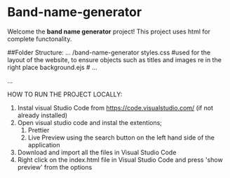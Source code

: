 # Band-name-generator

Welcome the **band name generator** project! This project uses html for complete functonality.

##Folder Structure:
...
/band-name-generator
styles.css                   #used for the layout of the website, to ensure objects such as titles and images re in 
                             the right place
background.ejs               #
...

...

HOW TO RUN THE PROJECT LOCALLY:

1. Instal visual Studio Code from https://code.visualstudio.com/ (if not already installed)
2. Open visual studio code and instal the extentions;
   1. Prettier
   2. Live Preview
using the search button on the left hand side of the application
3. Download and import all the files in Visual Studio Code
4. Right click on the index.html file in Visual Studio Code and press 'show preview' from the options
